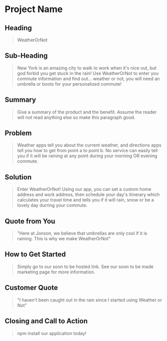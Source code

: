 # Project Name #

<!-- 
> This material was originally posted [here](http://www.quora.com/What-is-Amazons-approach-to-product-development-and-product-management). It is reproduced here for posterities sake.

There is an approach called "working backwards" that is widely used at Amazon. They work backwards from the customer, rather than starting with an idea for a product and trying to bolt customers onto it. While working backwards can be applied to any specific product decision, using this approach is especially important when developing new products or features.

For new initiatives a product manager typically starts by writing an internal press release announcing the finished product. The target audience for the press release is the new/updated product's customers, which can be retail customers or internal users of a tool or technology. Internal press releases are centered around the customer problem, how current solutions (internal or external) fail, and how the new product will blow away existing solutions.

If the benefits listed don't sound very interesting or exciting to customers, then perhaps they're not (and shouldn't be built). Instead, the product manager should keep iterating on the press release until they've come up with benefits that actually sound like benefits. Iterating on a press release is a lot less expensive than iterating on the product itself (and quicker!).

If the press release is more than a page and a half, it is probably too long. Keep it simple. 3-4 sentences for most paragraphs. Cut out the fat. Don't make it into a spec. You can accompany the press release with a FAQ that answers all of the other business or execution questions so the press release can stay focused on what the customer gets. My rule of thumb is that if the press release is hard to write, then the product is probably going to suck. Keep working at it until the outline for each paragraph flows. 

Oh, and I also like to write press-releases in what I call "Oprah-speak" for mainstream consumer products. Imagine you're sitting on Oprah's couch and have just explained the product to her, and then you listen as she explains it to her audience. That's "Oprah-speak", not "Geek-speak".

Once the project moves into development, the press release can be used as a touchstone; a guiding light. The product team can ask themselves, "Are we building what is in the press release?" If they find they're spending time building things that aren't in the press release (overbuilding), they need to ask themselves why. This keeps product development focused on achieving the customer benefits and not building extraneous stuff that takes longer to build, takes resources to maintain, and doesn't provide real customer benefit (at least not enough to warrant inclusion in the press release).
 -->
 
## Heading ##
  > WeatherOrNot

## Sub-Heading ##
  > New York is an amazing city to walk to work when it's nice out, but god forbid you get stuck in the rain! Use WeatherOrNot to enter you commute information and find out... weather or not, you will need an umbrella or boots for your personalized commute!

## Summary ##
  > Give a summary of the product and the benefit. Assume the reader will not read anything else so make this paragraph good.

## Problem ##
  > Weather apps tell you about the current weather, and directions apps tell you how to get from point a to point b. No service can easily tell you if it will be raining at any point during your morning OR evening commute.

## Solution ##
  > Enter WeatherOrNot! Using our app, you can set a custom home address and work address, then schedule your day's itinerary which calculates your travel time and tells you if it will rain, snow or be a lovely day durring your commute.

## Quote from You ##
  > "Here at Jonson, we believe that umbrellas are only cool if it is raining. This is why we make WeatherOrNot"

## How to Get Started ##
  > Simply go to our soon to be hosted link. See our soon to be made marketing page for more information.

## Customer Quote ##
  > "I haven't been caught out in the rain since I started using Weather or Not"

## Closing and Call to Action ##
  > npm install our application today!